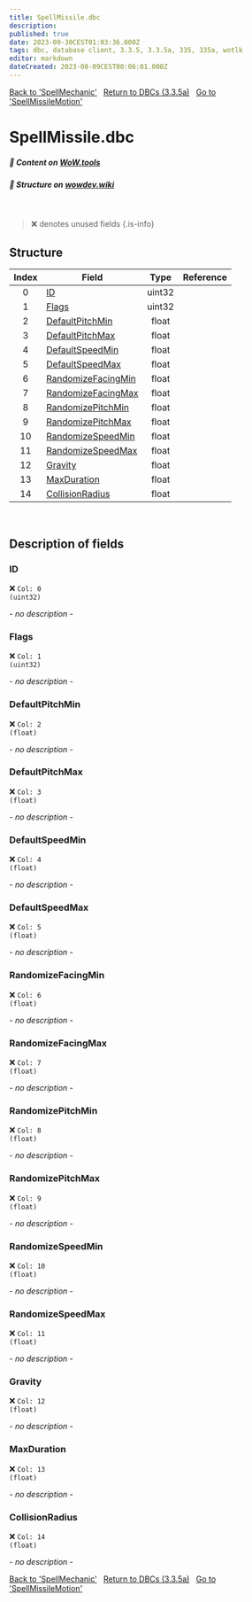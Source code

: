 ```yaml
---
title: SpellMissile.dbc
description:
published: true
date: 2023-09-30CEST01:03:36.000Z
tags: dbc, database client, 3.3.5, 3.3.5a, 335, 335a, wotlk
editor: markdown
dateCreated: 2023-08-09CEST00:06:01.000Z
---
```

<a href="https://trinitycore.info/files/DBC/335/spellmechanic" class="mt-5 v-btn v-btn--depressed v-btn--flat v-btn--outlined theme--light v-size--default darkblue--text text--lighten-3"><span class="v-btn__content"><i aria-hidden="true" class="v-icon notranslate v-icon--left mdi mdi-arrow-left theme--light"></i><span>Back to 'SpellMechanic'</span></span></a>&nbsp;&nbsp;&nbsp;<a href="https://trinitycore.info/files/DBC/335/DBC" class="mt-5 v-btn v-btn--depressed v-btn--flat v-btn--outlined theme--light v-size--default darkblue--text text--lighten-3"><span class="v-btn__content"><i aria-hidden="true" class="v-icon notranslate v-icon--left mdi mdi-home-outline theme--light"></i><span>Return to DBCs (3.3.5a)</span></span></a>&nbsp;&nbsp;&nbsp;<a href="https://trinitycore.info/files/DBC/335/spellmissilemotion" class="mt-5 v-btn v-btn--depressed v-btn--flat v-btn--outlined theme--light v-size--default darkblue--text text--lighten-3"><span class="v-btn__content"><span>Go to 'SpellMissileMotion'</span><i aria-hidden="true" class="v-icon notranslate v-icon--right mdi mdi-arrow-right theme--light"></i></span></a>

# SpellMissile.dbc
##### :open_book: Content on [WoW.tools](https://wow.tools/dbc/?dbc=spellmissile&build=3.3.5.12340)
##### :pencil: Structure on [wowdev.wiki](https://wowdev.wiki/DB/SpellMissile)
&nbsp;

> :x: denotes unused fields
{.is-info}


## Structure

| Index | Field | Type | Reference |
| :---: | --- | :---: | --- |
| 0 | [ID](#id) | uint32 |  |
| 1 | [Flags](#flags) | uint32 |  |
| 2 | [DefaultPitchMin](#defaultpitchmin) | float |  |
| 3 | [DefaultPitchMax](#defaultpitchmax) | float |  |
| 4 | [DefaultSpeedMin](#defaultspeedmin) | float |  |
| 5 | [DefaultSpeedMax](#defaultspeedmax) | float |  |
| 6 | [RandomizeFacingMin](#randomizefacingmin) | float |  |
| 7 | [RandomizeFacingMax](#randomizefacingmax) | float |  |
| 8 | [RandomizePitchMin](#randomizepitchmin) | float |  |
| 9 | [RandomizePitchMax](#randomizepitchmax) | float |  |
| 10 | [RandomizeSpeedMin](#randomizespeedmin) | float |  |
| 11 | [RandomizeSpeedMax](#randomizespeedmax) | float |  |
| 12 | [Gravity](#gravity) | float |  |
| 13 | [MaxDuration](#maxduration) | float |  |
| 14 | [CollisionRadius](#collisionradius) | float |  |
&nbsp;
## Description of fields

### ID
:x: <code>Col: 0 (uint32)</code>

*- no description -*
&nbsp;

### Flags
:x: <code>Col: 1 (uint32)</code>

*- no description -*
&nbsp;

### DefaultPitchMin
:x: <code>Col: 2 (float)</code>

*- no description -*
&nbsp;

### DefaultPitchMax
:x: <code>Col: 3 (float)</code>

*- no description -*
&nbsp;

### DefaultSpeedMin
:x: <code>Col: 4 (float)</code>

*- no description -*
&nbsp;

### DefaultSpeedMax
:x: <code>Col: 5 (float)</code>

*- no description -*
&nbsp;

### RandomizeFacingMin
:x: <code>Col: 6 (float)</code>

*- no description -*
&nbsp;

### RandomizeFacingMax
:x: <code>Col: 7 (float)</code>

*- no description -*
&nbsp;

### RandomizePitchMin
:x: <code>Col: 8 (float)</code>

*- no description -*
&nbsp;

### RandomizePitchMax
:x: <code>Col: 9 (float)</code>

*- no description -*
&nbsp;

### RandomizeSpeedMin
:x: <code>Col: 10 (float)</code>

*- no description -*
&nbsp;

### RandomizeSpeedMax
:x: <code>Col: 11 (float)</code>

*- no description -*
&nbsp;

### Gravity
:x: <code>Col: 12 (float)</code>

*- no description -*
&nbsp;

### MaxDuration
:x: <code>Col: 13 (float)</code>

*- no description -*
&nbsp;

### CollisionRadius
:x: <code>Col: 14 (float)</code>

*- no description -*
&nbsp;

<a href="https://trinitycore.info/files/DBC/335/spellmechanic" class="mt-5 v-btn v-btn--depressed v-btn--flat v-btn--outlined theme--light v-size--default darkblue--text text--lighten-3"><span class="v-btn__content"><i aria-hidden="true" class="v-icon notranslate v-icon--left mdi mdi-arrow-left theme--light"></i><span>Back to 'SpellMechanic'</span></span></a>&nbsp;&nbsp;&nbsp;<a href="https://trinitycore.info/files/DBC/335/DBC" class="mt-5 v-btn v-btn--depressed v-btn--flat v-btn--outlined theme--light v-size--default darkblue--text text--lighten-3"><span class="v-btn__content"><i aria-hidden="true" class="v-icon notranslate v-icon--left mdi mdi-home-outline theme--light"></i><span>Return to DBCs (3.3.5a)</span></span></a>&nbsp;&nbsp;&nbsp;<a href="https://trinitycore.info/files/DBC/335/spellmissilemotion" class="mt-5 v-btn v-btn--depressed v-btn--flat v-btn--outlined theme--light v-size--default darkblue--text text--lighten-3"><span class="v-btn__content"><span>Go to 'SpellMissileMotion'</span><i aria-hidden="true" class="v-icon notranslate v-icon--right mdi mdi-arrow-right theme--light"></i></span></a>
